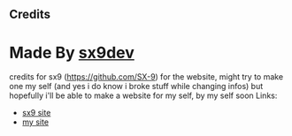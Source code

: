 ## Credits
Made By [sx9dev](https://sx9.is-a.dev/)
=======
credits for sx9 (https://github.com/SX-9) for the website, might try to make one my self (and yes i do know i broke stuff while changing infos) but hopefully i'll be able to make a website for my self, by my self soon
Links:
* [sx9 site](https://sx9.is-a.dev/)
* [my site](https://moh.is-a.dev/)
